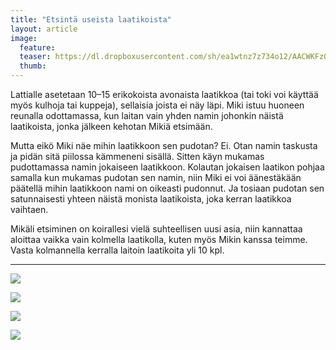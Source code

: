 ```yaml
---
title: "Etsintä useista laatikoista"
layout: article
image:
  feature:
  teaser: https://dl.dropboxusercontent.com/sh/ea1wtnz7z734o12/AACWKFzQRWZRQ3lYoV1aXxTsa/aktivointi/etsinta-useista-laatikoista/DSC29362-245px.jpg
  thumb:
---
```


Lattialle asetetaan 10–15 erikokoista avonaista laatikkoa (tai toki voi käyttää myös kulhoja tai kuppeja), sellaisia joista ei näy läpi. Miki istuu huoneen reunalla odottamassa, kun laitan vain yhden namin johonkin näistä laatikoista, jonka jälkeen kehotan Mikiä etsimään.

Mutta eikö Miki näe mihin laatikkoon sen pudotan? Ei. Otan namin taskusta ja pidän sitä piilossa kämmeneni sisällä. Sitten käyn mukamas pudottamassa namin jokaiseen laatikkoon. Kolautan jokaisen laatikon pohjaa samalla kun mukamas pudotan sen namin, niin Miki ei voi äänestäkään päätellä mihin laatikkoon nami on oikeasti pudonnut. Ja tosiaan pudotan sen satunnaisesti yhteen näistä monista laatikoista, joka kerran laatikkoa vaihtaen.

Mikäli etsiminen on koirallesi vielä suhteellisen uusi asia, niin kannattaa aloittaa vaikka vain kolmella laatikolla, kuten myös Mikin kanssa teimme. Vasta kolmannella kerralla laitoin laatikoita yli 10 kpl.

---

[![](https://dl.dropboxusercontent.com/sh/ea1wtnz7z734o12/AADBwXQrV7j_8YksjI5jsCPNa/aktivointi/etsinta-useista-laatikoista/DSC29362_2-800px.jpg)](https://dl.dropboxusercontent.com/sh/ea1wtnz7z734o12/AABLBF0xeqqT_z1qoW32aJzpa/aktivointi/etsinta-useista-laatikoista/DSC29362_2.jpg)

[![](https://dl.dropboxusercontent.com/sh/ea1wtnz7z734o12/AAA7qVqARV74IItWdh8ePTn6a/aktivointi/etsinta-useista-laatikoista/DSC29376_2-800px.jpg)](https://dl.dropboxusercontent.com/sh/ea1wtnz7z734o12/AAC4tNvimCFCQmQiTrL6oWCpa/aktivointi/etsinta-useista-laatikoista/DSC29376_2.jpg)

[![](https://dl.dropboxusercontent.com/sh/ea1wtnz7z734o12/AACvexSjYqydn9VV_64lEgfPa/aktivointi/etsinta-useista-laatikoista/DSC29381_2-800px.jpg)](https://dl.dropboxusercontent.com/sh/ea1wtnz7z734o12/AADcVVObPXMl__fj2JdyzpA-a/aktivointi/etsinta-useista-laatikoista/DSC29381_2.jpg)

[![](https://dl.dropboxusercontent.com/sh/ea1wtnz7z734o12/AABk0rcNybREbIQw4bbW6atha/aktivointi/etsinta-useista-laatikoista/DSC29389_2-800px.jpg)](https://dl.dropboxusercontent.com/sh/ea1wtnz7z734o12/AABJi8CYJbB0jG0eZdjlQFeBa/aktivointi/etsinta-useista-laatikoista/DSC29389_2.jpg)
